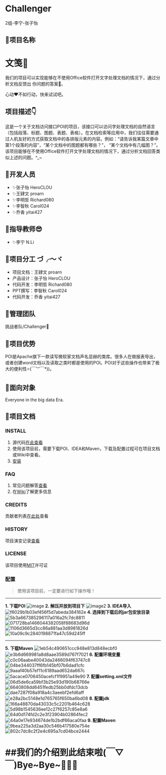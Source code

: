 # Challenger
2组-李宁-张子怡

## 🌈项目名称

文笺📄
=======

我们的项目可以实现能够在不使用Office软件打开文字处理文档的情况下，通过分析文档反馈出 你问题的答案👀。
 
 心动♥不如行动，快来试试吧。


## 项目描述👇

这是一个关于文档访问接口POI的项目，该接口可以访问字处理文档的自然语言（包括段落、标题、图题、表题、表格）。在文档检索等应用中，我们往往需要通过人机友好的方式获取文档中的各排版元素的内容。例如：“请告诉我某篇文章中第1个段落的内容”，“某个文档中的图题都有哪些？”， “某个文档中有几幅图？”。该项目能够在不使用Office软件打开文字处理文档的情况下，通过分析文档回答类似上述的问题。^_~

🌈开发人员
---------------------
* ✨张子怡   HeroCLOU
 * ✨王肄文   proarn
  * ✨李明哲   Richard080
   * ✨李智秋   Carol024
   * ✨乔香   yitai427
   

🌈指导教师😎
-----------------
* ✨李宁   N.Li

🌈项目分工 づ╭～ヾ
-------------------------
* 项目文档：王肄文   proarn  
 * 产品设计：张子怡  HeroCLOU
  * 代码开发：李明哲   Richard080
   * PPT撰写：李智秋   Carol024
   * 代码开发：乔香   yitai427


🌈管理团队
--------------
挑战者队/Challenger🥇

🌈项目优势
--------------
POI是Apache旗下一款读写微软家文档声名显赫的类库。很多人在做报表导出，或者创建word文档以及读取之类时都是使用的POI。POI对于这些操作也带来了极大的便利性⭐\(￣︶￣*\))。

🌈面向对象
--------------
Everyone in the big data Era.

🌈项目文档
--------------
### INSTALL 
1. 源代码[在此查看](https://github.com/Bistu-OSSDT-2022/Challenger)
2. 使用该项目前，需要下载POI、IDEA和Maven，下载及配置过程可在项目文档或Wiki中查看。
3. [安装](https://github.com/Bistu-OSSDT-2022/Challenger/archive/refs/heads/main.zip)
### FAQ
1. 常见问题解答[查看](https://github.com/Bistu-OSSDT-2022/Challenger/issues)
2. 在[Wiki](https://github.com/Bistu-OSSDT-2022/Challenger/wiki)了解更多信息
### CREDITS
贡献者列表[在此处](https://github.com/Bistu-OSSDT-2022/Challenger/graphs/contributors)查看
### HISTORY
项目演变记录[查看](https://github.com/Bistu-OSSDT-2022/Challenger/commits/main)
### LICENSE
该项目使用[MIT](https://github.com/Bistu-OSSDT-2022/Challenger/blob/main/LICENSE)许可证
### 配置
> 使用该项目前，一定要进行如下操作哦！
***
**1. 下载POI**
![image](https://user-images.githubusercontent.com/105685809/176792763-266abe43-65cd-4439-bf12-18d093832ad5.jpg)
**2. 解压并放到项目下**
![image2](https://user-images.githubusercontent.com/105685809/176793089-3a314754-d07f-43e8-8c9d-e932240a053a.jpg)
**3. IDEA导入**
![f6029b1b03ef456f5d7abeda384162e](https://user-images.githubusercontent.com/105685809/176793259-e9c6b11e-9939-47b5-90f7-3d49cf38d674.jpg)
**4. 选择到下载后的jar包安放目录**
![5b3a667385296117a016a2fc7dc8811](https://user-images.githubusercontent.com/105685809/176793383-9483aeb9-81e2-49d8-b2c5-8e6592721d0a.jpg)
![071728ba1466044382058f88683d96d](https://user-images.githubusercontent.com/105685809/176793506-67cda298-5c77-4a2a-84b0-2342637fc9cf.jpg)
![1106d3665d3cc86a881aa3d8981826d](https://user-images.githubusercontent.com/105685809/176793538-0cf17190-c807-4a64-a0fe-71dc5eee538f.jpg)
![10a09c9c2840198871fa47c59d245ff](https://user-images.githubusercontent.com/105685809/176793588-2ad04d50-c5cb-4877-9b92-4cf38463dda2.jpg)
***
**5. 下载Maven**
![1eb54c490651ccc948e813d848ecbf0](https://user-images.githubusercontent.com/105685809/176793830-6137de6a-ae69-44ee-b187-975cc0d8460f.jpg)
![e3b6d669981a8d8aae3589d767f7021](https://user-images.githubusercontent.com/105685809/176793852-19410b9b-87bf-433c-87d4-d9fa6392a3b5.jpg)
**6. 配置环境变量**
![c0c06aabe40043da2466094f63747c8](https://user-images.githubusercontent.com/105685809/176794057-cb2409f2-dd91-4aba-94fe-63e70a2ff1be.jpg)
![04be344037ff6fb145bf07b6dad1cfc](https://user-images.githubusercontent.com/105685809/176794080-0f32a218-a0e8-41ee-9584-5e346167964d.jpg)
![9aaaf40b57ef11c6189aad652da667c](https://user-images.githubusercontent.com/105685809/176794106-36980468-a2c2-42d0-ad92-28267b800a28.jpg)
![5acace0706450acefcf1f9951a49e90](https://user-images.githubusercontent.com/105685809/176794155-91f26cd6-110e-44ad-8662-f1617415fd7a.jpg)
**7. 配置setting.xml文件**
![06d5de6ca59bf3b25e93d190b68766e](https://user-images.githubusercontent.com/105685809/176794200-e89dc6a6-1e4c-4f3f-a501-4c6b9f7d1404.jpg)
![6640808dd6451fedb25bb0dfdc13dcb](https://user-images.githubusercontent.com/105685809/176794289-49ce2107-08c9-4d98-b3b0-9fde7ee4fa3b.png)
![dae7287f08a918a4c3aeebf2efd6aff](https://user-images.githubusercontent.com/105685809/176794305-3cbeb743-cf53-4671-a8e7-ac677d5bc38b.jpg)
![e28a2bc5148e1d765765f650ba6bd08](https://user-images.githubusercontent.com/105685809/176794321-b47c740e-31a9-4985-911c-c0f4820253cc.png)
**8. 配置jdk**
![166a48870da43033c5c2201b464c628](https://user-images.githubusercontent.com/105685809/176794391-c845df4c-2e55-4d1e-a7c9-73770eb9727d.jpg)
![5d98b1545636ee12c27f6257c85e8a6](https://user-images.githubusercontent.com/105685809/176794429-bb3af7e7-3314-4204-b15e-d10880f0d0d2.jpg)
![64d0d174fd2c2e3f23904b02864fec2](https://user-images.githubusercontent.com/105685809/176794452-f55a162b-3134-4c8c-9578-2becf9cb02c6.jpg)
![44a0e17e934674de1b2bdf66aca0faa](https://user-images.githubusercontent.com/105685809/176794478-bf1573ac-2366-4f16-885f-9af7f6382553.jpg)
**9. 配置Maven**  
![9bea225a3d2aa30c546b417580e754e](https://user-images.githubusercontent.com/105685809/176794511-2fbbb1d8-f7b7-4787-b832-351a404aadaa.jpg)
![802c7dc8c2f2e4c695a7cd04bce2444](https://user-images.githubusercontent.com/105685809/176794571-461fb676-ebbf-4047-929c-a3b96cbc26ea.jpg)



##我们的介绍到此结束啦(￣▽￣)Bye~Bye~🎈🎈🎈
==========================================

